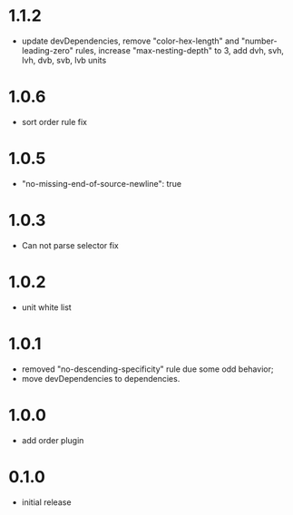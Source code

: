 # 1.1.2
- update devDependencies, remove "color-hex-length" and "number-leading-zero" rules, increase "max-nesting-depth" to 3, add dvh, svh, lvh, dvb, svb, lvb units
# 1.0.6
- sort order rule fix
# 1.0.5
- "no-missing-end-of-source-newline": true
# 1.0.3
- Can not parse selector fix
# 1.0.2
- unit white list
# 1.0.1
- removed "no-descending-specificity" rule due some odd behavior;
- move devDependencies to dependencies.
# 1.0.0
- add order plugin
# 0.1.0
- initial release

